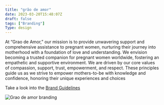 ```yaml
---
title: "grão de amor"
date: 2023-03-20T15:48:07Z
draft: false
tags: ["Branding"]
Type: design
---
```


At “Grao de Amor,” our mission is to provide unwavering support and comprehensive assistance to pregnant women, nurturing their journey into motherhood with a foundation of love and understanding. We envision becoming a trusted companion for pregnant women worldwide, fostering an empathetic and supportive environment. We are driven by our core values of compassion, support, trust, empowerment, and respect. These principles guide us as we strive to empower mothers-to-be with knowledge and confidence, honoring their unique experiences and choices

Take a look into the [Brand Guidelines](/documents/brand-guidelines/grao-de-amor.pdf)

![Grao de amor branding](/projects/grao-de-amor/graodeamor.webp)

